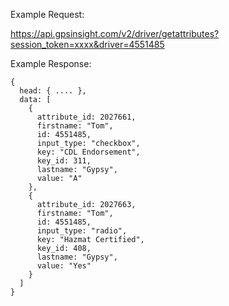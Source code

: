 Example Request:

https://api.gpsinsight.com/v2/driver/getattributes?session_token=xxxx&driver=4551485

Example Response:

    {
      head: { .... },
      data: [
        {
          attribute_id: 2027661,
          firstname: "Tom",
          id: 4551485,
          input_type: "checkbox",
          key: "CDL Endorsement",
          key_id: 311,
          lastname: "Gypsy",
          value: "A"
        },
        {
          attribute_id: 2027663,
          firstname: "Tom",
          id: 4551485,
          input_type: "radio",
          key: "Hazmat Certified",
          key_id: 408,
          lastname: "Gypsy",
          value: "Yes"
        }
      ]
    }
